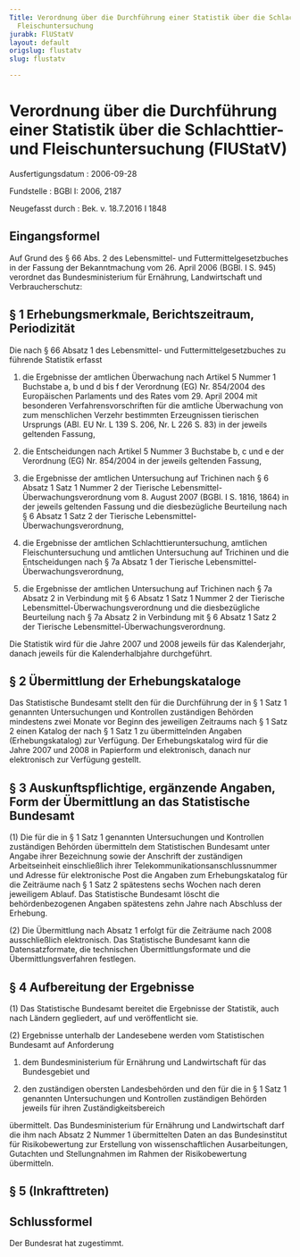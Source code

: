 ```yaml
---
Title: Verordnung über die Durchführung einer Statistik über die Schlachttier-  und
  Fleischuntersuchung
jurabk: FlUStatV
layout: default
origslug: flustatv
slug: flustatv

---
```


# Verordnung über die Durchführung einer Statistik über die Schlachttier-  und Fleischuntersuchung (FlUStatV)

Ausfertigungsdatum
:   2006-09-28

Fundstelle
:   BGBl I: 2006, 2187

Neugefasst durch
:   Bek. v. 18.7.2016 I 1848



## Eingangsformel

Auf Grund des § 66 Abs. 2 des Lebensmittel- und
Futtermittelgesetzbuches in der Fassung der Bekanntmachung vom 26.
April 2006 (BGBl. I S. 945) verordnet das Bundesministerium für
Ernährung, Landwirtschaft und Verbraucherschutz:


## § 1 Erhebungsmerkmale, Berichtszeitraum, Periodizität

Die nach § 66 Absatz 1 des Lebensmittel- und Futtermittelgesetzbuches
zu führende Statistik erfasst

1.  die Ergebnisse der amtlichen Überwachung nach Artikel 5 Nummer 1
    Buchstabe a, b und d bis f der Verordnung (EG) Nr. 854/2004 des
    Europäischen Parlaments und des Rates vom 29. April 2004 mit
    besonderen Verfahrensvorschriften für die amtliche Überwachung von zum
    menschlichen Verzehr bestimmten Erzeugnissen tierischen Ursprungs
    (ABl. EU Nr. L 139 S. 206, Nr. L 226 S. 83) in der jeweils geltenden
    Fassung,


2.  die Entscheidungen nach Artikel 5 Nummer 3 Buchstabe b, c und e der
    Verordnung (EG) Nr. 854/2004
    in der jeweils geltenden Fassung,


3.  die Ergebnisse der amtlichen Untersuchung auf Trichinen nach § 6
    Absatz 1 Satz 1 Nummer 2 der Tierische Lebensmittel-
    Überwachungsverordnung vom 8. August 2007 (BGBl. I S. 1816, 1864) in
    der jeweils geltenden Fassung und die diesbezügliche Beurteilung nach
    § 6 Absatz 1 Satz 2 der Tierische Lebensmittel-Überwachungsverordnung,


4.  die Ergebnisse der amtlichen Schlachttieruntersuchung, amtlichen
    Fleischuntersuchung und amtlichen Untersuchung auf Trichinen und die
    Entscheidungen nach § 7a Absatz 1 der Tierische Lebensmittel-
    Überwachungsverordnung,


5.  die Ergebnisse der amtlichen Untersuchung auf Trichinen nach § 7a
    Absatz 2 in Verbindung mit § 6 Absatz 1 Satz 1 Nummer 2 der Tierische
    Lebensmittel-Überwachungsverordnung und die diesbezügliche Beurteilung
    nach § 7a Absatz 2 in Verbindung mit § 6 Absatz 1 Satz 2 der Tierische
    Lebensmittel-Überwachungsverordnung.



Die Statistik wird für die Jahre 2007 und 2008 jeweils für das
Kalenderjahr, danach jeweils für die Kalenderhalbjahre durchgeführt.


## § 2 Übermittlung der Erhebungskataloge

Das Statistische Bundesamt stellt den für die Durchführung der in § 1
Satz 1 genannten Untersuchungen und Kontrollen zuständigen Behörden
mindestens zwei Monate vor Beginn des jeweiligen Zeitraums nach § 1
Satz 2 einen Katalog der nach § 1 Satz 1 zu übermittelnden Angaben
(Erhebungskatalog) zur Verfügung. Der Erhebungskatalog wird für die
Jahre 2007 und 2008 in Papierform und elektronisch, danach nur
elektronisch zur Verfügung gestellt.


## § 3 Auskunftspflichtige, ergänzende Angaben, Form der Übermittlung an das Statistische Bundesamt

(1) Die für die in § 1 Satz 1 genannten Untersuchungen und Kontrollen
zuständigen Behörden übermitteln dem Statistischen Bundesamt unter
Angabe ihrer Bezeichnung sowie der Anschrift der zuständigen
Arbeitseinheit einschließlich ihrer Telekommunikationsanschlussnummer
und Adresse für elektronische Post die Angaben zum Erhebungskatalog
für die Zeiträume nach § 1 Satz 2 spätestens sechs Wochen nach deren
jeweiligem Ablauf. Das Statistische Bundesamt löscht die
behördenbezogenen Angaben spätestens zehn Jahre nach Abschluss der
Erhebung.

(2) Die Übermittlung nach Absatz 1 erfolgt für die Zeiträume nach 2008
ausschließlich elektronisch. Das Statistische Bundesamt kann die
Datensatzformate, die technischen Übermittlungsformate und die
Übermittlungsverfahren festlegen.


## § 4 Aufbereitung der Ergebnisse

(1) Das Statistische Bundesamt bereitet die Ergebnisse der Statistik,
auch nach Ländern gegliedert, auf und veröffentlicht sie.

(2) Ergebnisse unterhalb der Landesebene werden vom Statistischen
Bundesamt auf Anforderung

1.  dem Bundesministerium für Ernährung und Landwirtschaft für das
    Bundesgebiet und


2.  den zuständigen obersten Landesbehörden und den für die in § 1 Satz 1
    genannten Untersuchungen und Kontrollen zuständigen Behörden jeweils
    für ihren Zuständigkeitsbereich



übermittelt. Das Bundesministerium für Ernährung und Landwirtschaft
darf die ihm nach Absatz 2 Nummer 1 übermittelten Daten an das
Bundesinstitut für Risikobewertung zur Erstellung von
wissenschaftlichen Ausarbeitungen, Gutachten und Stellungnahmen im
Rahmen der Risikobewertung übermitteln.


## § 5 (Inkrafttreten)



## Schlussformel

Der Bundesrat hat zugestimmt.

